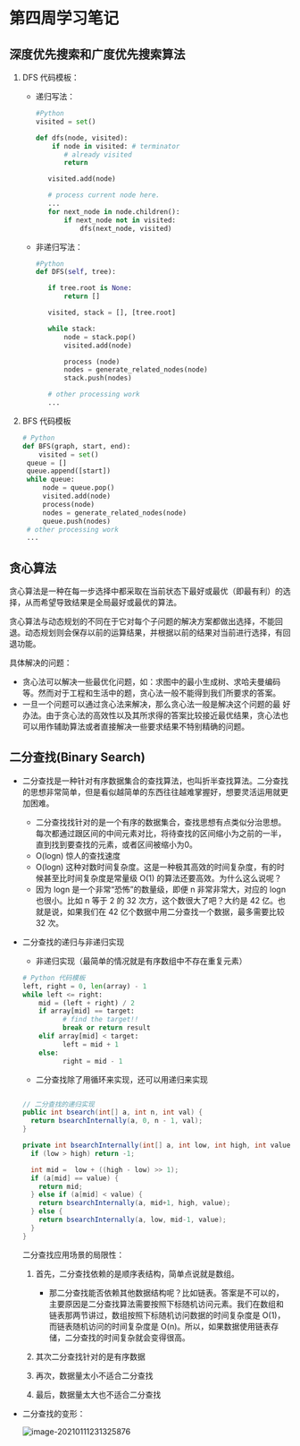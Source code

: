 # 第四周学习笔记

## 深度优先搜索和广度优先搜索算法

1. DFS 代码模板：

   + 递归写法：

     ```python
     #Python
     visited = set() 
     
     def dfs(node, visited):
         if node in visited: # terminator
         	# already visited 
         	return 
     
     	visited.add(node) 
     
     	# process current node here. 
     	...
     	for next_node in node.children(): 
     		if next_node not in visited: 
     			dfs(next_node, visited)
     ```

   - 非递归写法：

     ```python
     #Python
     def DFS(self, tree): 
     
     	if tree.root is None: 
     		return [] 
     
     	visited, stack = [], [tree.root]
     
     	while stack: 
     		node = stack.pop() 
     		visited.add(node)
     
     		process (node) 
     		nodes = generate_related_nodes(node) 
     		stack.push(nodes) 
     
     	# other processing work 
     	...
     ```

2. BFS 代码模板

   ```python
   # Python
   def BFS(graph, start, end):
       visited = set()
   	queue = [] 
   	queue.append([start]) 
   	while queue: 
   		node = queue.pop() 
   		visited.add(node)
   		process(node) 
   		nodes = generate_related_nodes(node) 
   		queue.push(nodes)
   	# other processing work 
   	...
   ```

   

## 贪心算法

贪心算法是一种在每一步选择中都采取在当前状态下最好或最优（即最有利）的选择，从而希望导致结果是全局最好或最优的算法。

贪心算法与动态规划的不同在于它对每个子问题的解决方案都做出选择，不能回退。动态规划则会保存以前的运算结果，并根据以前的结果对当前进行选择，有回退功能。

具体解决的问题：

+ 贪心法可以解决一些最优化问题，如：求图中的最小生成树、求哈夫曼编码等。然而对于工程和生活中的题，贪心法一般不能得到我们所要求的答案。
+ 一旦一个问题可以通过贪心法来解决，那么贪心法一般是解决这个问题的最 好办法。由于贪心法的高效性以及其所求得的答案比较接近最优结果，贪心法也可以用作辅助算法或者直接解决一些要求结果不特别精确的问题。

## 二分查找(Binary Search)

- 二分查找是一种针对有序数据集合的查找算法，也叫折半查找算法。二分查找的思想非常简单，但是看似越简单的东西往往越难掌握好，想要灵活运用就更加困难。

  - 二分查找找针对的是一个有序的数据集合，查找思想有点类似分治思想。每次都通过跟区间的中间元素对比，将待查找的区间缩小为之前的一半，直到找到要查找的元素，或者区间被缩小为0。
  - O(logn) 惊人的查找速度
  - O(logn) 这种对数时间复杂度。这是一种极其高效的时间复杂度，有的时候甚至比时间复杂度是常量级 O(1) 的算法还要高效。为什么这么说呢？
  - 因为 logn 是一个非常“恐怖”的数量级，即便 n 非常非常大，对应的 logn 也很小。比如 n 等于 2 的 32 次方，这个数很大了吧？大约是 42 亿。也就是说，如果我们在 42 亿个数据中用二分查找一个数据，最多需要比较 32 次。

- 二分查找的递归与非递归实现

  - 非递归实现（最简单的情况就是有序数组中不存在重复元素）

  ```python
  # Python 代码模板
  left, right = 0, len(array) - 1 
  while left <= right: 
  	  mid = (left + right) / 2 
  	  if array[mid] == target: 
  		    # find the target!! 
  		    break or return result 
  	  elif array[mid] < target: 
  		    left = mid + 1 
  	  else: 
  		    right = mid - 1
  ```

  - 二分查找除了用循环来实现，还可以用递归来实现

  ```java
  
  // 二分查找的递归实现
  public int bsearch(int[] a, int n, int val) {
    return bsearchInternally(a, 0, n - 1, val);
  }
  
  private int bsearchInternally(int[] a, int low, int high, int value) {
    if (low > high) return -1;
  
    int mid =  low + ((high - low) >> 1);
    if (a[mid] == value) {
      return mid;
    } else if (a[mid] < value) {
      return bsearchInternally(a, mid+1, high, value);
    } else {
      return bsearchInternally(a, low, mid-1, value);
    }
  }
  ```

  二分查找应用场景的局限性：

  1. 首先，二分查找依赖的是顺序表结构，简单点说就是数组。

     - 那二分查找能否依赖其他数据结构呢？比如链表。答案是不可以的，主要原因是二分查找算法需要按照下标随机访问元素。我们在数组和链表那两节讲过，数组按照下标随机访问数据的时间复杂度是 O(1)，而链表随机访问的时间复杂度是 O(n)。所以，如果数据使用链表存储，二分查找的时间复杂就会变得很高。

  2. 其次二分查找针对的是有序数据

  3. 再次，数据量太小不适合二分查找

  4. 最后，数据量太大也不适合二分查找

- 二分查找的变形：

  ![image-20210111231325876](C:/Users/ThinkPad/AppData/Roaming/Typora/typora-user-images/image-20210111231325876.png)

     

     

     

     
  
     





